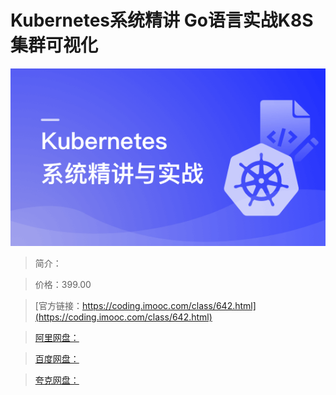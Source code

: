 # Kubernetes系统精讲 Go语言实战K8S集群可视化

![img](../../assets/6418093c09dc4e8605400304.png)

> 简介：

> 价格：399.00

> [官方链接：https://coding.imooc.com/class/642.html](https://coding.imooc.com/class/642.html)

> [阿里网盘：]()

> [百度网盘：]()

> [夸克网盘：]()
